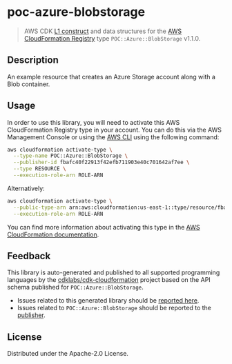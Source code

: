 # poc-azure-blobstorage

> AWS CDK [L1 construct](https://docs.aws.amazon.com/cdk/latest/guide/constructs.html) and data structures for the [AWS CloudFormation Registry](https://docs.aws.amazon.com/AWSCloudFormation/latest/UserGuide/registry.html) type `POC::Azure::BlobStorage` v1.1.0.

## Description

An example resource that creates an Azure Storage account along with a Blob container.

## Usage

In order to use this library, you will need to activate this AWS CloudFormation Registry type in your account. You can do this via the AWS Management Console or using the [AWS CLI](https://aws.amazon.com/cli/) using the following command:

```sh
aws cloudformation activate-type \
  --type-name POC::Azure::BlobStorage \
  --publisher-id fbafc40f22913f42efb711903e40c701642af7ee \
  --type RESOURCE \
  --execution-role-arn ROLE-ARN
```

Alternatively:

```sh
aws cloudformation activate-type \
  --public-type-arn arn:aws:cloudformation:us-east-1::type/resource/fbafc40f22913f42efb711903e40c701642af7ee/POC-Azure-BlobStorage \
  --execution-role-arn ROLE-ARN
```

You can find more information about activating this type in the [AWS CloudFormation documentation](https://docs.aws.amazon.com/AWSCloudFormation/latest/UserGuide/registry-public.html).

## Feedback

This library is auto-generated and published to all supported programming languages by the [cdklabs/cdk-cloudformation](https://github.com/cdklabs/cdk-cloudformation) project based on the API schema published for `POC::Azure::BlobStorage`.

* Issues related to this generated library should be [reported here](https://github.com/cdklabs/cdk-cloudformation/issues/new?title=Issue+with+%40cdk-cloudformation%2Fpoc-azure-blobstorage+v1.1.0).
* Issues related to `POC::Azure::BlobStorage` should be reported to the [publisher](undefined).

## License

Distributed under the Apache-2.0 License.
